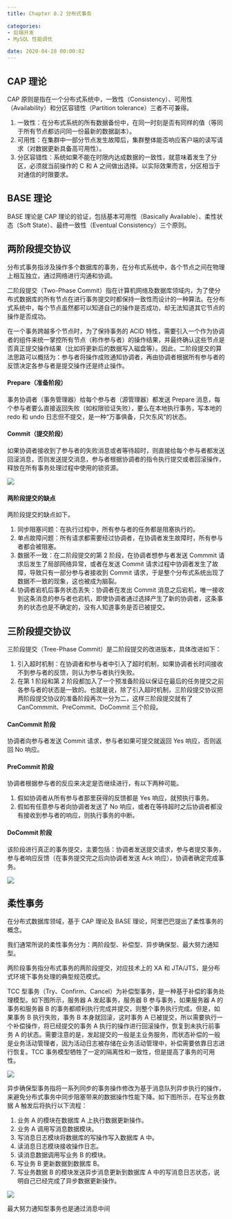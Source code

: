 ```yaml
---
title: Chapter 8.2 分布式事务

categories:
- 后端开发
- MySQL 性能调优

date: 2020-04-28 00:00:82
---
```


## CAP 理论
CAP 原则是指在一个分布式系统中，一致性（Consistency）、可用性（Availability）和分区容错性（Partition tolerance）三者不可兼得。
1. 一致性：在分布式系统的所有数据备份中，在同一时刻是否有同样的值（等同于所有节点都访问同一份最新的数据副本）。
1. 可用性：在集群中一部分节点发生故障后，集群整体能否响应客户端的读写请求（对数据更新具备高可用性）。
1. 分区容错性：系统如果不能在时限内达成数据的一致性，就意味着发生了分区，必须就当前操作的 C 和 A 之间做出选择。以实际效果而言，分区相当于对通信的时限要求。

## BASE 理论
BASE 理论是 CAP 理论的验证，包括基本可用性（Basically Available）、柔性状态（Soft State）、最终一致性（Eventual Consistency）三个原则。

## 两阶段提交协议
分布式事务指涉及操作多个数据库的事务，在分布式系统中，各个节点之间在物理上相互独立，通过网络进行沟通和协调。

二阶段提交（Two-Phase Commit）指在计算机网络及数据库领域内，为了使分布式数据库的所有节点在进行事务提交时都保持一致性而设计的一种算法。在分布式系统中，每个节点虽然都可以知道自己的操作是否成功，却无法知道其它节点的操作是否成功。

在一个事务跨越多个节点时，为了保持事务的 ACID 特性，需要引入一个作为协调者的组件来统一掌控所有节点（称作参与者）的操作结果，并最终确认这些节点是否真正提交操作结果（比如将更新后的数据写入磁盘等）。因此，二阶段提交的算法思路可以概括为：参与者将操作成败通知协调者，再由协调者根据所有参与者的反馈决定各参与者是提交操作还是终止操作。

#### Prepare（准备阶段）
事务协调者（事务管理器）给每个参与者（源管理器）都发送 Prepare 消息，每个参与者要么直接返回失败（如权限验证失败），要么在本地执行事务，写本地的 redo 和 undo 日志但不提交，是一种“万事俱备，只欠东风”的状态。

#### Commit（提交阶段）
如果协调者接收到了参与者的失败消息或者等待超时，则直接给每个参与者都发送回滚消息，否则发送提交消息，参与者根据协调者的指令执行提交或者回滚操作，释放在所有事务处理过程中使用的锁资源。

![](http://www.pbteach.com/post/java_distribut/subject_dtx-02/1563273133485.png)

#### 两阶段提交的缺点
两阶段提交的缺点如下。
1. 同步阻塞问题：在执行过程中，所有参与者的任务都是阻塞执行的。
1. 单点故障问题：所有请求都需要经过协调者，在协调者发生故障时，所有参与者都会被阻塞。
1. 数据不一致：在二阶段提交的第 2 阶段，在协调者想参与者发送 Commmit 请求后发生了局部网络异常，或者在发送 Commit 请求过程中协调者发生了故障，导致只有一部分参与者接收到 Commit 请求，于是整个分布式系统出现了数据不一致的现象，这也被成为脑裂。
1. 协调者宕机后事务状态丢失：协调者在发出 Commit 消息之后宕机，唯一接收到这条消息的参与者也宕机，即使协调者通过选择产生了新的协调者，这条事务的状态也是不确定的，没有人知道事务是否已被提交。

## 三阶段提交协议
三阶段提交（Tree-Phase Commit）是二阶段提交的改进版本，具体改进如下：
1. 引入超时机制：在协调者和参与者中引入了超时机制，如果协调者长时间接收不到参与者的反馈，则认为参与者执行失败。
1. 在第 1 阶段和第 2 阶段都加入了一个预准备阶段以保证在最后的任务提交之前各参与者的状态是一致的。也就是说，除了引入超时机制，三阶段提交协议把两阶段提交协议的准备阶段再次一分为二，这样三阶段提交就有了 CanCommmit、PreCommit、DoCommit 三个阶段。

#### CanCommit 阶段
协调者向参与者发送 Commit 请求，参与者如果可提交就返回 Yes 响应，否则返回 No 响应。

#### PreCommit 阶段
协调者根据参与者的反应来决定是否继续进行，有以下两种可能。
1. 假如协调者从所有参与者那里获得的反馈都是 Yes 响应，就预执行事务。
1. 假如有任意参与者向协调者发送了 No 响应，或者在等待超时之后协调者都没有接收到参与者的响应，则执行事务的中断。

#### DoCommit 阶段
该阶段进行真正的事务提交，主要包括：协调者发送提交请求，参与者提交事务，参与者响应反馈（在事务提交完之后向协调者发送 Ack 响应），协调者确定完成事务。

![](https://tse3-mm.cn.bing.net/th/id/OIP.f9Y1UcT76nyk3o04kJ_ndQAAAA?pid=Api&rs=1)

## 柔性事务
在分布式数据库领域，基于 CAP 理论及 BASE 理论，阿里巴巴提出了柔性事务的概念。

我们通常所说的柔性事务分为：两阶段型、补偿型、异步确保型、最大努力通知型。

两阶段事务指分布式事务的两阶段提交，对应技术上的 XA 和 JTA/JTS，是分布式环境下事务处理的典型规范模式。

TCC 型事务（Try、Confirm、Cancel）为补偿型事务，是一种基于补偿的事务处理模型。如下图所示，服务器 A 发起事务，服务器 B 参与事务，如果服务器 A 的事务和服务器 B 的事务都顺利执行完成并提交，则整个事务执行完成。但是，如果事务 B 执行失败，事务 B 本身就回滚，这时事务 A 已被提交，所以需要执行一个补偿操作，将已经提交的事务 A 执行的操作进行回滚操作，恢复到未执行前事务 A 的状态。需要注意的是，发起提交的一般是主业务服务，而状态补偿的一般是业务活动管理者，因为活动日志被存储在业务活动管理中，补偿需要依靠日志进行恢复。TCC 事务模型牺牲了一定的隔离性和一致性，但是提高了事务的可用性。

![](https://ss1.bdstatic.com/70cFuXSh_Q1YnxGkpoWK1HF6hhy/it/u=453289732,866507005&fm=26&gp=0.jpg)

异步确保型事务指将一系列同步的事务操作修改为基于消息队列异步执行的操作，来避免分布式事务中同步阻塞带来的数据操作性能下降。如下图所示，在写业务数据 A 触发后将执行以下流程：
1. 业务 A 的模块在数据库 A 上执行数据更新操作。
1. 业务 A 调用写消息数据模块。
1. 写消息日志模块将数据库的写操作写入数据库 A 中。
1. 读消息日志模块接收操作日志。
1. 读消息数据调用写业务 B 的模块。
1. 写业务 B 更新数据到数据库 B。
1. 写业务数据 B 的模块发送异步消息更新到数据库 A 中的写消息日志状态，说明自己已经完成了异步数据更新操作。

![](https://timgsa.baidu.com/timg?image&quality=80&size=b9999_10000&sec=1591804156048&di=3595c8ccd553796b0f88856d17459242&imgtype=0&src=http%3A%2F%2Fimg1.imgtn.bdimg.com%2Fit%2Fu%3D2000960586%2C3622433777%26fm%3D214%26gp%3D0.jpg)

最大努力通知型事务也是通过消息中间